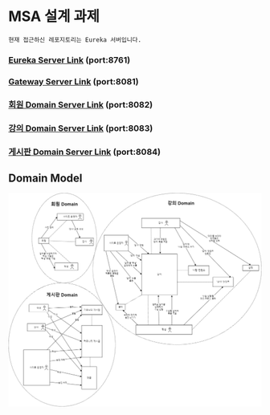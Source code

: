 # MSA 설계 과제

`현재 접근하신 레포지토리는 Eureka 서버입니다.`

### [Eureka Server Link](https://github.com/powerstar13/msa-design-task-eureka) (port:8761)

### [Gateway Server Link](https://github.com/powerstar13/msa-design-task-gateway) (port:8081)

### [회원 Domain Server Link](https://github.com/powerstar13/msa-design-task-member) (port:8082)

### [강의 Domain Server Link](https://github.com/powerstar13/msa-design-task-lecture) (port:8083)

### [게시판 Domain Server Link](https://github.com/powerstar13/msa-design-task-community) (port:8084)

## Domain Model

![DomainModel.png](DomainModel.png)
